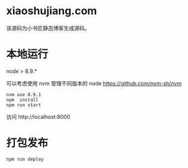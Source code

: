 # xiaoshujiang.com 

该源码为小书匠静态博客生成源码。

# 本地运行


node > 8.9.*

可以考虑使用 nvm 管理不同版本的 node
https://github.com/nvm-sh/nvm

```
nvm use 8.9.1
npm  install
npm run start
```
访问 http://localhost:8000

# 打包发布

```
npm run deploy
```
